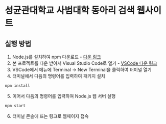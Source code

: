 # 성균관대학교 사범대학 동아리 검색 웹사이트
## 실행 방법
1. Node.js를 설치하여 npm 다운로드 - [다운 링크](https://nodejs.org)
2. 본 프로젝트를 다운 받아서 Visual Studio Code로 열기 - [VSCode 다운 링크](https://code.visualstudio.com/)
3. VSCode에서 메뉴에 Terminal -> New Terminal을 클릭하여 터미널 열기
4. 터미널에서 다음의 명령어를 입력하여 패키지 설치
```bash
npm install
```
5. 이어서 다음의 명령어를 입력하여 Node.js 웹 서버 실행
```bash
npm start
```
6. 터미널 콘솔에 뜨는 링크로 웹페이지 접속
